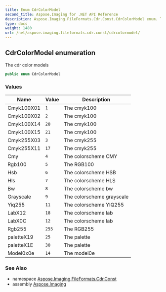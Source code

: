 ```yaml
---
title: Enum CdrColorModel
second_title: Aspose.Imaging for .NET API Reference
description: Aspose.Imaging.FileFormats.Cdr.Const.CdrColorModel enum. The cdr color models
type: docs
weight: 1480
url: /net/aspose.imaging.fileformats.cdr.const/cdrcolormodel/
---
```

## CdrColorModel enumeration

The cdr color models

```csharp
public enum CdrColorModel
```

### Values

| Name | Value | Description |
| --- | --- | --- |
| Cmyk100X01 | `1` | The cmyk100 |
| Cmyk100X02 | `2` | The cmyk100 |
| Cmyk100X14 | `20` | The cmyk100 |
| Cmyk100X15 | `21` | The cmyk100 |
| Cmyk255X03 | `3` | The cmyk255 |
| Cmyk255X11 | `17` | The cmyk255 |
| Cmy | `4` | The colorscheme CMY |
| Rgb100 | `5` | The RGB100 |
| Hsb | `6` | The colorscheme HSB |
| Hls | `7` | The colorscheme HLS |
| Bw | `8` | The colorscheme bw |
| Grayscale | `9` | The colorscheme grayscale |
| Yiq255 | `11` | The colorscheme YIQ255 |
| LabX12 | `18` | The colorscheme lab |
| LabX0C | `12` | The colorscheme lab |
| Rgb255 | `255` | The RGB255 |
| paletteX19 | `25` | The palette |
| paletteX1E | `30` | The palette |
| Model0x0e | `14` | The model0e |

### See Also

* namespace [Aspose.Imaging.FileFormats.Cdr.Const](../../aspose.imaging.fileformats.cdr.const/)
* assembly [Aspose.Imaging](../../)


